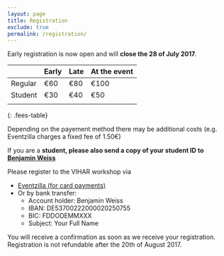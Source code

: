 ```yaml
---
layout: page
title: Registration
exclude: true
permalink: /registration/
---
```


Early registration is now open and will **close the 28 of July 2017**.

|         | Early | Late | At the event |
|---------|-------|------|--------------|
| Regular | €60   | €80  | €100         |
| Student | €30   | €40  | €50          |
|         |       |      |              |
{: .fees-table}

Depending on the payement method there may be additional costs (e.g. Eventzilla charges a fixed fee of 1.50€)

If you are a **student, please also send a copy of your student ID to [Benjamin Weiss](mailto:benjamin.weiss@tu-berlin.de)**

Please register to the VIHAR workshop via
  - [Eventzilla (for card payments)](http://events.eventzilla.net/e/vocal-interactivity-inandbetween--humans-animals-and-robots-2138903919)
  - Or by bank transfer:
     + Account holder: Benjamin Weiss
     + IBAN: DE53700222000020250755
     + BIC: FDDODEMMXXX
     + Subject: Your Full Name

You will receive a confirmation as soon as we receive your registration. Registration is not refundable after the 20th of August 2017.
